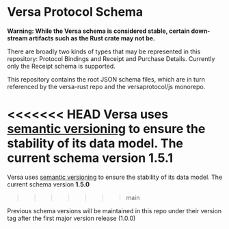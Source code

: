 # Versa Protocol Schema

**Warning: While the Versa schema is considered stable, certain down-stream artifacts such as the Rust crate may not be.**

There are broadly two kinds of types that may be represented in this repository: Protocol Bindings and Receipt and Purchase Details. Currently only the Receipt schema is supported.

This repository contains the root JSON schema files, which are in turn referenced by the versa-rust repo and the versaprotocol/js monorepo.

<<<<<<< HEAD
Versa uses [semantic versioning](https://semver.org/) to ensure the stability of its data model. The current schema version **1.5.1**
=======
Versa uses [semantic versioning](https://semver.org/) to ensure the stability of its data model. The current schema version **1.5.0**
>>>>>>> main

Previous schema versions will be maintained in this repo under their version tag after the first major version release (1.0.0)

